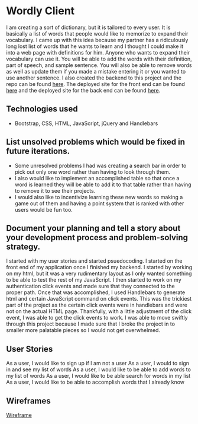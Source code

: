 # Wordly Client
I am creating a sort of dictionary, but it is tailored to every user. It is basically a list of words that people would like to memorize to expand their vocabulary. I came up with this idea because my partner has a ridiculously long lost list of words that he wants to learn and I thought I could make it into a web page with definitions for him. Anyone who wants to expand their vocabulary can use it. You will be able to add the words with their definition, part of speech, and sample sentence. You will also be able to remove words as well as update them if you made a mistake entering it or you wanted to use another sentence. I also created the backend to this project and the repo can be found [here](https://github.com/aemarquina/vocabulary-enhancer-api). The deployed site for the front end can be found [here](https://aemarquina.github.io/vocabulary-enhancer-client/) and the deployed site for the back end can be found [here](https://rhubarb-custard-94583.herokuapp.com/).

## Technologies used
- Bootstrap, CSS, HTML, JavaScript, jQuery and Handlebars

## List unsolved problems which would be fixed in future iterations.
- Some unresolved problems I had was creating a search bar in order to pick out only one word rather than having to look through them.
- I also would like to implement an accomplished table so that once a word is learned they will be able to add it to that table rather than having to remove it to see their projects.
- I would also like to incentivize learning these new words so making a game out of them and having a point system that is ranked with other users would be fun too.

## Document your planning and tell a story about your development process and problem-solving strategy.
I started with my user stories and started psuedocoding. I started on the front end of my application once I finished my backend. I started by working on my html, but it was a very rudimentary layout as I only wanted something to be able to test the rest of my JavaScript. I then started to work on my authentication click events and made sure that they connected to the proper path. Once that was accomplished, I used Handlebars to generate html and certain JavaScript command on click events. This was the trickiest part of the project as the certain click events were in handlebars and were not on the actual HTML page. Thankfully, with a little adjustment of the click event, I was able to get the click events to work. I was able to move swiftly through this project because I made sure that I broke the project in to smaller more palatable pieces so I would not get overwhelmed.

## User Stories
As a user, I would like to sign up if I am not a user
As a user, I would to sign in and see my list of words
As a user, I would like to be able to add words to my list of words
As a user, I would like to be able search for words in my list
As a user, I would like to be able to accomplish words that I already know

## Wireframes
[Wireframe](https://photos.app.goo.gl/KisAUwx4xp3Z6wiy9)